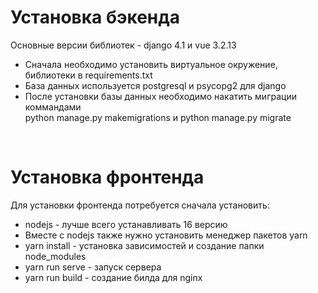 
# Установка бэкенда
Основные версии библиотек - django 4.1 и vue 3.2.13
<ul>
  <li> Сначала необходимо установить виртуальное окружение, библиотеки в requirements.txt </li>
  <li> База данных используется postgresql и psycopg2 для django </li>
  <li> После установки базы данных необходимо накатить миграции коммандами </li>
    <span>python manage.py makemigrations и python manage.py migrate</span> 
</ul>
<br/>

# Установка фронтенда
Для установки фронтенда потребуется сначала установить:
<ul>
  <li> nodejs - лучше всего устанавливать 16 версию </li>
  <li> Вместе с nodejs также нужно установить менеджер пакетов yarn </li>
  <li> yarn install - установка зависимостей и создание папки node_modules </li>
  <li> yarn run serve - запуск сервера </li>
  <li> yarn run build - создание билда для nginx </li>
</ul>
